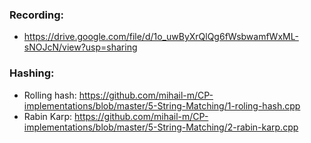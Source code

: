 ### Recording:
- https://drive.google.com/file/d/1o_uwByXrQlQg6fWsbwamfWxML-sNOJcN/view?usp=sharing

### Hashing:
- Rolling hash: https://github.com/mihail-m/CP-implementations/blob/master/5-String-Matching/1-roling-hash.cpp
- Rabin Karp: https://github.com/mihail-m/CP-implementations/blob/master/5-String-Matching/2-rabin-karp.cpp
